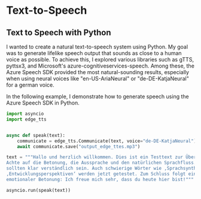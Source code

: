 # Text-to-Speech

## Text to Speech with Python

I wanted to create a natural text-to-speech system using Python. My goal was to generate lifelike speech output that sounds as close to a human voice as possible. To achieve this, I explored various libraries such as gTTS, pyttsx3, and Microsoft's azure-cognitiveservices-speech. Among these, the Azure Speech SDK provided the most natural-sounding results, especially when using neural voices like "en-US-AriaNeural" or "de-DE-KatjaNeural" for a german voice.

In the following example, I demonstrate how to generate speech using the Azure Speech SDK in Python.
```python
import asyncio
import edge_tts


async def speak(text):
    communicate = edge_tts.Communicate(text, voice="de-DE-KatjaNeural")
    await communicate.save("output_edge_ttes.mp3")

text = """Hallo und herzlich willkommen. Dies ist ein Testtext zur Überprüfung der Sprachsynthese. 
Achte auf die Betonung, die Aussprache und den natürlichen Sprachfluss. Zahlen wie eins, zwei, drei 
sollten klar verständlich sein. Auch schwierige Wörter wie ‚Sprachsynthesekomponente‘ oder 
‚Entwicklungsperspektiven‘ werden jetzt getestet. Zum Schluss folgt ein kurzer Satz mit 
emotionaler Betonung: Ich freue mich sehr, dass du heute hier bist!"""

asyncio.run(speak(text))
```
